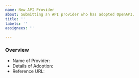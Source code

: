 ```yaml
---
name: New API Provider
about: Submitting an API provider who has adopted OpenAPI.
title: ''
labels: ''
assignees: ''

---
```


### Overview

* Name of Provider:
* Details of Adoption: 
* Reference URL:

